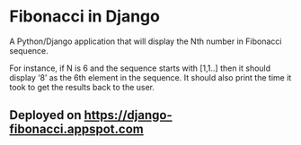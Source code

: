# Fibonacci in Django

A Python/Django application that will display the Nth number in Fibonacci sequence.

For instance, if N is 6 and the sequence starts with [1,1..] then it should display ‘8’ as the 6th element in the sequence. It should also print the time it took to get the results back to the user.

## Deployed on https://django-fibonacci.appspot.com
